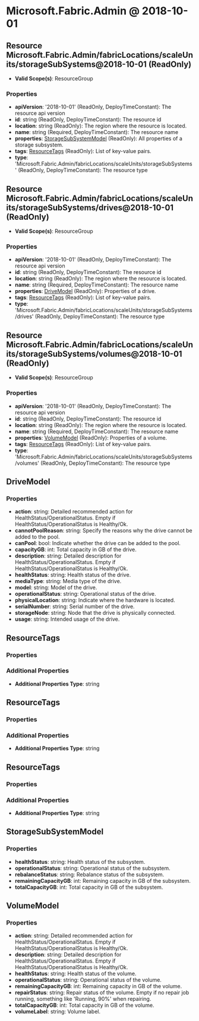 # Microsoft.Fabric.Admin @ 2018-10-01

## Resource Microsoft.Fabric.Admin/fabricLocations/scaleUnits/storageSubSystems@2018-10-01 (ReadOnly)
* **Valid Scope(s)**: ResourceGroup
### Properties
* **apiVersion**: '2018-10-01' (ReadOnly, DeployTimeConstant): The resource api version
* **id**: string (ReadOnly, DeployTimeConstant): The resource id
* **location**: string (ReadOnly): The region where the resource is located.
* **name**: string (Required, DeployTimeConstant): The resource name
* **properties**: [StorageSubSystemModel](#storagesubsystemmodel) (ReadOnly): All properties of a storage subsystem.
* **tags**: [ResourceTags](#resourcetags) (ReadOnly): List of key-value pairs.
* **type**: 'Microsoft.Fabric.Admin/fabricLocations/scaleUnits/storageSubSystems' (ReadOnly, DeployTimeConstant): The resource type

## Resource Microsoft.Fabric.Admin/fabricLocations/scaleUnits/storageSubSystems/drives@2018-10-01 (ReadOnly)
* **Valid Scope(s)**: ResourceGroup
### Properties
* **apiVersion**: '2018-10-01' (ReadOnly, DeployTimeConstant): The resource api version
* **id**: string (ReadOnly, DeployTimeConstant): The resource id
* **location**: string (ReadOnly): The region where the resource is located.
* **name**: string (Required, DeployTimeConstant): The resource name
* **properties**: [DriveModel](#drivemodel) (ReadOnly): Properties of a drive.
* **tags**: [ResourceTags](#resourcetags) (ReadOnly): List of key-value pairs.
* **type**: 'Microsoft.Fabric.Admin/fabricLocations/scaleUnits/storageSubSystems/drives' (ReadOnly, DeployTimeConstant): The resource type

## Resource Microsoft.Fabric.Admin/fabricLocations/scaleUnits/storageSubSystems/volumes@2018-10-01 (ReadOnly)
* **Valid Scope(s)**: ResourceGroup
### Properties
* **apiVersion**: '2018-10-01' (ReadOnly, DeployTimeConstant): The resource api version
* **id**: string (ReadOnly, DeployTimeConstant): The resource id
* **location**: string (ReadOnly): The region where the resource is located.
* **name**: string (Required, DeployTimeConstant): The resource name
* **properties**: [VolumeModel](#volumemodel) (ReadOnly): Properties of a volume.
* **tags**: [ResourceTags](#resourcetags) (ReadOnly): List of key-value pairs.
* **type**: 'Microsoft.Fabric.Admin/fabricLocations/scaleUnits/storageSubSystems/volumes' (ReadOnly, DeployTimeConstant): The resource type

## DriveModel
### Properties
* **action**: string: Detailed recommended action for HealthStatus/OperationalStatus. Empty if HealthStatus/OperationalStatus is Healthy/Ok.
* **cannotPoolReason**: string: Specify the reasons why the drive cannot be added to the pool.
* **canPool**: bool: Indicate whether the drive can be added to the pool.
* **capacityGB**: int: Total capacity in GB of the drive.
* **description**: string: Detailed description for HealthStatus/OperationalStatus. Empty if HealthStatus/OperationalStatus is Healthy/Ok.
* **healthStatus**: string: Health status of the drive.
* **mediaType**: string: Media type of the drive.
* **model**: string: Model of the drive.
* **operationalStatus**: string: Operational status of the drive.
* **physicalLocation**: string: Indicate where the hardware is located.
* **serialNumber**: string: Serial number of the drive.
* **storageNode**: string: Node that the drive is physically connected.
* **usage**: string: Intended usage of the drive.

## ResourceTags
### Properties
### Additional Properties
* **Additional Properties Type**: string

## ResourceTags
### Properties
### Additional Properties
* **Additional Properties Type**: string

## ResourceTags
### Properties
### Additional Properties
* **Additional Properties Type**: string

## StorageSubSystemModel
### Properties
* **healthStatus**: string: Health status of the subsystem.
* **operationalStatus**: string: Operational status of the subsystem.
* **rebalanceStatus**: string: Rebalance status of the subsystem.
* **remainingCapacityGB**: int: Remaining capacity in GB of the subsystem.
* **totalCapacityGB**: int: Total capacity in GB of the subsystem.

## VolumeModel
### Properties
* **action**: string: Detailed recommended action for HealthStatus/OperationalStatus. Empty if HealthStatus/OperationalStatus is Healthy/Ok.
* **description**: string: Detailed description for HealthStatus/OperationalStatus. Empty if HealthStatus/OperationalStatus is Healthy/Ok.
* **healthStatus**: string: Health status of the volume.
* **operationalStatus**: string: Operational status of the volume.
* **remainingCapacityGB**: int: Remaining capacity in GB of the volume.
* **repairStatus**: string: Repair status of the volume. Empty if no repair job running, something like 'Running, 90%' when repairing.
* **totalCapacityGB**: int: Total capacity in GB of the volume.
* **volumeLabel**: string: Volume label.


